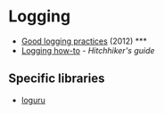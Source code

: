 # Logging

* [Good logging practices](https://fangpenlin.com/posts/2012/08/26/good-logging-practice-in-python/) (2012) ***
* [Logging how-to](https://docs.python-guide.org/writing/logging/) - _Hitchhiker's guide_

## Specific libraries 

* [loguru](https://github.com/Delgan/loguru)